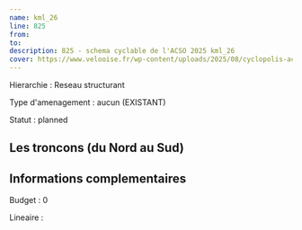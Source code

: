 ```yaml
---
name: kml_26 
line: 825
from: 
to:  
description: 825 - schema cyclable de l'ACSO 2025 kml_26 
cover: https://www.velooise.fr/wp-content/uploads/2025/08/cyclopolis-acso-825.jpg
---
```

Hierarchie : Reseau structurant

Type d'amenagement : aucun (EXISTANT)

Statut : planned

## Les troncons (du Nord au Sud)

## Informations complementaires

Budget  : 0 

Lineaire :

